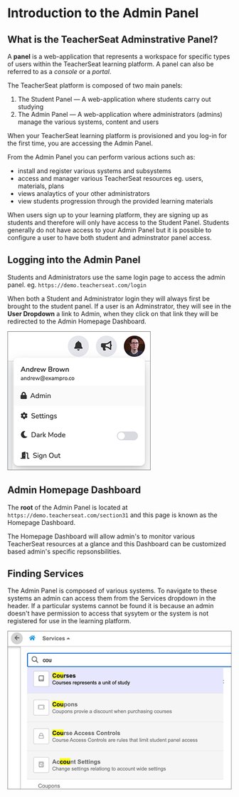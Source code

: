 # Introduction to the Admin Panel

## What is the TeacherSeat Adminstrative Panel?

A **panel** is a web-application that represents a workspace for specific types of users within the TeacherSeat learning platform. A panel can also be referred to as a *console* or a *portal*.

The TeacherSeat platform is composed of two main panels:

1. The Student Panel — A web-application where students carry out studying
2. The Admin Panel — A web-application where administrators (admins) manage the various systems, content and users

When your TeacherSeat learning platform is provisioned and you log-in for the first time, you are accessing the Admin Panel.

From the Admin Panel you can perform various actions such as:
- install and register various systems and subsystems
- access and manager various TeacherSeat resources eg. users, materials, plans
- views analaytics of your other administrators
- view students progression through the provided learning materials

When users sign up to your learning platform, they are signing up as students and therefore will only have access to the Student Panel. Students generally do not have access to your Admin Panel but it is possible to configure a user to have both student and adminstrator panel access.

## Logging into the Admin Panel

Students and Administrators use the same login page to access the admin panel. eg. `https://demo.teacherseat.com/login`

When both a Student and Administrator login they will always first be brought to the student panel.
If a user is an Adminstrator, they will see in the **User Dropdown** a link to Admin, when they click on that link they will be redirected to the Admin Homepage Dashboard.

![](media/introduction-user-dropdown.png?s=100)

## Admin Homepage Dashboard

The **root** of the Admin Panel is located at `https://demo.teacherseat.com/section31` and this page is known as the Homepage Dashboard. 

The Homepage Dashboard will allow admin's to monitor various TeacherSeat resources at a glance and this Dashboard can be customized based admin's specific repsonsbilities.

## Finding Services

The Admin Panel is composed of various systems. To navigate to these systems an admin can access them from the Services dropdown in the header. If a particular systems cannot be found it is because an admin doesn't have permission to access that sysytem or the system is not registered for use in the learning platform.

![](media/introduction-finding-services.png)
